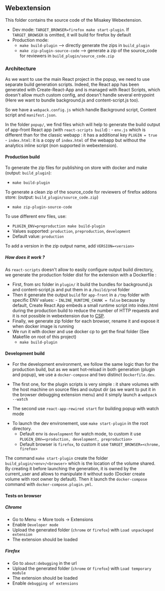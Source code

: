 ## Webextension

This folder contains the source code of the Misakey Webextension.

* Dev mode: `TARGET_BROWSER=firefox make start-plugin`.
If `TARGET_BROWSER` is omitted, it will build for firefox by default
* Production mode:
     - `make build-plugin` --> directly generate the zips in `build_plugin`
     - `make zip-plugin-source-code` --> generate a zip of the source_code for reviewers in `build_plugin/source_code.zip`


### Architecture 

As we want to use the main React project in the popup, we need to use separate build generation scripts. 
Indeed, the React app has been generated with Create-React-App and is managed with React Scripts, which doesn't allow much custom config, and doesn't handle several entrypoint (Here we want to bundle background.js and content-script.js too).

So we have a `webpack.config.js` which handle Background script, Content script and `manifest.json`.

In the folder `popup/`, we find files which will help to generate the build output of app-front React app (with `react-scripts build`) : 
      - `env.js` which is different than for the classic webapp : it has a additional key `PLUGIN = true`
      - `index.html`: it is a copy of `index.html` of the webapp but without the analytics inline script (non supported in webextension).


#### Production build 


To generate the zip files for publishing on store with docker and make (output: `build_plugin`):
- `make build-plugin`

To generate a clean zip of the source_code for reviewers of firefox addons store: (output: `build_plugin/source_code.zip`)
- `make zip-plugin-source-code`

To use different env files, use:
- `PLUGIN_ENV=preproduction make build-plugin`
- Values supported: `production`, `preproduction`, `development`
-  Default value: `production`

To add a version in the zip output name, add `VERSION=<version>`

##### How does it work ?

As `react-scripts` doesn't allow to easily configure output build directory, we generate the production folder dist for the extension with a Dockerfile :

- First, from src folder in `plugin/` it build the bundles for background.js and content-script.js and put them in a `/build/prod` folder
- Then it generate the output `build` for `app-front` in a `/tmp` folder with specific ENV values: 
      - `INLINE_RUNTIME_CHUNK = false` because by default, Create React App embeds a small runtime script into index.html during the production build to reduce the number of HTTP requests and it is not possible in webextension due to [CSP](https://developer.mozilla.org/en-US/docs/Mozilla/Add-ons/WebExtensions/Content_Security_Policy).
- Finally, we generate zip folder for each browser, rename it and expose it when docker image is running
- We run it with docker and use docker cp to get the final folder (See Makefile on root of this project)
  - `make build-plugin`


#### Development build

* For the development environment, we follow the same logic than for the production build, but as we want hot-reload in both generation (plugin and popup), we use a `docker-compose` and two distinct `Dockerfile.dev`.

- The first one, for the plugin scripts is very simple : it share volumes with the host machine on source files and output dir (as we want to put it in the browser debugging extension menu) and it simply launch a `webpack --watch`

- The second use `react-app-rewired start` for building popup with watch mode

* To launch the dev environement, use `make start-plugin` in the root directory.
    *  Default env is `development` for watch mode, to custom it use `PLUGIN_ENV=<production, development, preproduction>`
    *  Default browser is `firefox`, to custom it use `TARGET_BROWSER=<chrome, firefox>`

The command `make start-plugin` create the folder `build_plugin/<env>/<browser>` which is the location of the volume shared. 
By creating it before launching the generation, it is owned by the current_user and allows to manipulate it without sudo (Docker create volume with root owner by default).
Then it launch the `docker-compose` command with `docker-compose.plugin.yml`.


#### Tests on browser

##### Chrome

- Go to Menu -> More tools -> Extensions
- Enable `Developer mode`
- Upload the generated folder (`chrome` or `firefox`) with `Load unpackaged extension`
- The extension should be loaded 

##### Firefox

- Go to `about:debugging` in the url
- Upload the generated folder (`chrome` or `firefox`) with `Load temporary module`
- The extension should be loaded 
- Enable `debugging of extensions`